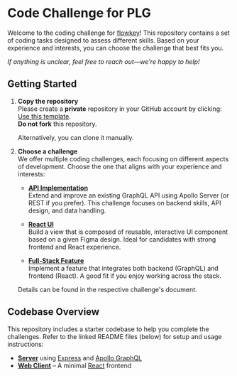 # Code Challenge for PLG

Welcome to the coding challenge for [flowkey](https://www.flowkey.com)! This repository contains a set of coding tasks designed to assess different skills. Based on your experience and interests, you can choose the challenge that best fits you.

_If anything is unclear, feel free to reach out—we’re happy to help!_

## Getting Started

1. **Copy the repository**  
   Please create a **private** repository in your GitHub account by clicking:  
   [Use this template](https://docs.github.com/en/repositories/creating-and-managing-repositories/creating-a-repository-from-a-template).  
   **Do not fork** this repository.

   Alternatively, you can clone it manually.

2. **Choose a challenge**  
   We offer multiple coding challenges, each focusing on different aspects of development. Choose the one that aligns with your experience and interests:

   - **[API Implementation](challenges/api/README.md)**  
     Extend and improve an existing GraphQL API using Apollo Server (or REST if you prefer). This challenge focuses on backend skills, API design, and data handling.

   - **[React UI](challenges/react-ui/README.md)**  
     Build a view that is composed of reusable, interactive UI component based on a given Figma design. Ideal for candidates with strong frontend and React experience.

   - **[Full-Stack Feature](challenges/fullstack/README.md)**  
     Implement a feature that integrates both backend (GraphQL) and frontend (React). A good fit if you enjoy working across the stack.

   Details can be found in the respective challenge's document.

## Codebase Overview

This repository includes a starter codebase to help you complete the challenges. Refer to the linked README files (below) for setup and usage instructions:

- **[Server](server/README.md)** using [Express](https://expressjs.com) and [Apollo GraphQL](https://www.apollographql.com/)
- **[Web Client](web-client/README.md)** – A minimal [React](https://react.dev) frontend

